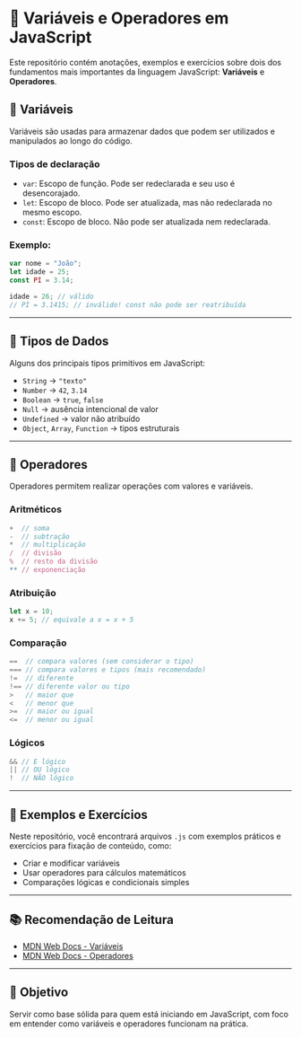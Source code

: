 # 📘 Variáveis e Operadores em JavaScript

Este repositório contém anotações, exemplos e exercícios sobre dois dos fundamentos mais importantes da linguagem JavaScript: **Variáveis** e **Operadores**.

## 🔹 Variáveis

Variáveis são usadas para armazenar dados que podem ser utilizados e manipulados ao longo do código.

### Tipos de declaração

- `var`: Escopo de função. Pode ser redeclarada e seu uso é desencorajado.
- `let`: Escopo de bloco. Pode ser atualizada, mas não redeclarada no mesmo escopo.
- `const`: Escopo de bloco. Não pode ser atualizada nem redeclarada.

### Exemplo:
```js
var nome = "João";
let idade = 25;
const PI = 3.14;

idade = 26; // válido
// PI = 3.1415; // inválido! const não pode ser reatribuída
```

---

## 🔹 Tipos de Dados

Alguns dos principais tipos primitivos em JavaScript:

- `String` → `"texto"`
- `Number` → `42`, `3.14`
- `Boolean` → `true`, `false`
- `Null` → ausência intencional de valor
- `Undefined` → valor não atribuído
- `Object`, `Array`, `Function` → tipos estruturais

---

## 🔸 Operadores

Operadores permitem realizar operações com valores e variáveis.

### Aritméticos
```js
+  // soma
-  // subtração
*  // multiplicação
/  // divisão
%  // resto da divisão
** // exponenciação
```

### Atribuição
```js
let x = 10;
x += 5; // equivale a x = x + 5
```

### Comparação
```js
==  // compara valores (sem considerar o tipo)
=== // compara valores e tipos (mais recomendado)
!=  // diferente
!== // diferente valor ou tipo
>   // maior que
<   // menor que
>=  // maior ou igual
<=  // menor ou igual
```

### Lógicos
```js
&& // E lógico
|| // OU lógico
!  // NÃO lógico
```

---

## 🧪 Exemplos e Exercícios

Neste repositório, você encontrará arquivos `.js` com exemplos práticos e exercícios para fixação de conteúdo, como:

- Criar e modificar variáveis
- Usar operadores para cálculos matemáticos
- Comparações lógicas e condicionais simples

---

## 📚 Recomendação de Leitura

- [MDN Web Docs - Variáveis](https://developer.mozilla.org/pt-BR/docs/Web/JavaScript/Guide/Grammar_and_types#declara%C3%A7%C3%B5es_de_vari%C3%A1veis)
- [MDN Web Docs - Operadores](https://developer.mozilla.org/pt-BR/docs/Web/JavaScript/Guide/Expressions_and_Operators)

---

## 🚀 Objetivo

Servir como base sólida para quem está iniciando em JavaScript, com foco em entender como variáveis e operadores funcionam na prática.